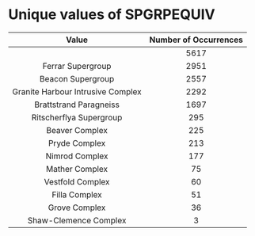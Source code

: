 
Unique values of SPGRPEQUIV
===========================

|Value|Number of Occurrences|
| :---: | :---: |
| |5617|
|Ferrar Supergroup|2951|
|Beacon Supergroup|2557|
|Granite Harbour Intrusive Complex|2292|
|Brattstrand Paragneiss |1697|
|Ritscherflya Supergroup|295|
|Beaver Complex|225|
|Pryde Complex|213|
|Nimrod Complex|177|
|Mather Complex|75|
|Vestfold Complex|60|
|Filla Complex|51|
|Grove Complex|36|
|Shaw-Clemence Complex|3|
